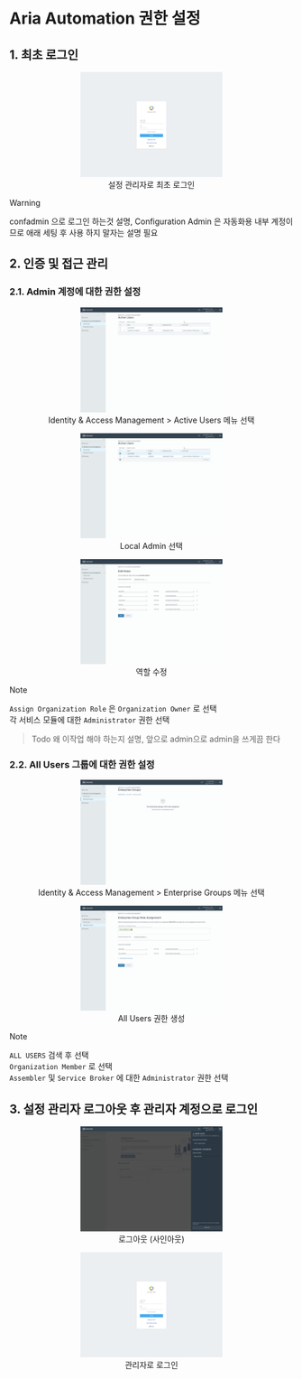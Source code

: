 # Aria Automation 권한 설정

## 1. 최초 로그인

<p align="center"><img src="images/aa-authn-01.png" width="50%" /><br/>설정 관리자로 최초 로그인</p>

> [!WARNING]
> confadmin 으로 로그인 하는것 설명, Configuration Admin 은 자동화용 내부 계정이므로 애래 세팅 후 사용 하지 말자는 설명 필요

## 2. 인증 및 접근 관리

### 2.1. Admin 계정에 대한 권한 설정

<p align="center"><img src="images/aa-authn-02.png" width="50%" /><br/>Identity & Access Management > Active Users 메뉴 선택</p>

<p align="center"><img src="images/aa-authn-03.png" width="50%" /><br/>Local Admin 선택</p>

<p align="center"><img src="images/aa-authn-04.png" width="50%" /><br/>역할 수정</p>

> [!NOTE]
> `Assign Organization Role` 은 `Organization Owner` 로 선택\
> 각 서비스 모듈에 대한 `Administrator` 권한 선택

> Todo
> 왜 이작업 해야 하는지 설명, 앞으로 admin으로 admin을 쓰게끔 한다

### 2.2. All Users 그룹에 대한 권한 설정

<p align="center"><img src="images/aa-authn-08.png" width="50%" /><br/>Identity & Access Management > Enterprise Groups 메뉴 선택</p>

<p align="center"><img src="images/aa-authn-05.png" width="50%" /><br/>All Users 권한 생성</p>

> [!NOTE]
> `ALL USERS` 검색 후 선택\
> `Organization Member` 로 선택\
> `Assembler` 및 `Service Broker` 에 대한 `Administrator` 권한 선택

## 3. 설정 관리자 로그아웃 후 관리자 계정으로 로그인

<p align="center"><img src="images/aa-authn-06.png" width="50%" /><br/>로그아웃 (사인아웃)</p>

<p align="center"><img src="images/aa-authn-07.png" width="50%" /><br/>관리자로 로그인</p>

